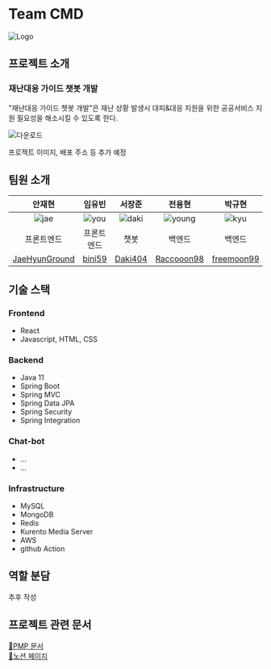 # Team CMD
![Logo](https://github.com/kit-cmd/.github/assets/102667851/634c8dd0-9af6-431c-9cdc-8dc9a837fdf3)

## 프로젝트 소개

### 재난대응 가이드 챗봇 개발
"재난대응 가이드 챗봇 개발"은 재난 상황 발생시 대피&대응 지원을 위한 공공서비스 지원 필요성을 해소시킬 수 있도록 한다.

![다운로드](https://github.com/kit-cmd/.github/assets/102667851/8d6fab81-15c2-4f09-9d3d-2917d3856e8b)

프로젝트 이미지, 배포 주소 등 추가 예정

## 팀원 소개
| 안재현 | 임유빈 | 서장준 | 전용현 | 박규현 |
|:-----:|:------:|:-----:|:------:|:------:|
| ![jae] | ![you] | ![daki] | ![young] | ![kyu]|
| 프론트엔드 | 프론트엔드 | 챗봇 | 백엔드 | 백엔드 |
| [JaeHyunGround](https://github.com/JaeHyunGround) | [bini59](https://github.com/bini59) | [Daki404](https://github.com/Daki404) | [Raccooon98](https://github.com/Raccooon98) | [freemoon99](https://github.com/freemoon99) |

## 기술 스택
### Frontend
- React
- Javascript, HTML, CSS

### Backend
- Java 11
- Spring Boot
- Spring MVC
- Spring Data JPA
- Spring Security
- Spring Integration

### Chat-bot
- ...
- ...

### Infrastructure
- MySQL
- MongoDB
- Redis
- Kurento Media Server
- AWS
- github Action

## 역할 분담
추후 작성

## 프로젝트 관련 문서

[📌PMP 문서](https://github.com/kit-cmd/.github/files/11522099/CMD.pptx) <br/>
[📒노션 페이지](https://www.notion.so/ICT-d4c12cd695e646348ff91f7086f911c4)


<!-- Icon Refernces -->
[daki]: https://github.com/kit-cmd/.github/assets/102667851/99626d45-e9bd-4d0a-8a93-13416e4238e5
[you]: https://github.com/kit-cmd/.github/assets/102667851/71ae4ae1-6e8a-4d66-a7a0-2ca7f46a7e57
[kyu]: https://user-images.githubusercontent.com/102667851/230325642-ba742aed-6f63-469c-bfb6-b5aefcf2d967.png
[jae]: https://user-images.githubusercontent.com/102667851/230325654-95254f59-a8a3-4bf1-8cfc-7125465ac5e4.jpg
[young]: https://user-images.githubusercontent.com/102667851/230325661-48c39145-28f7-40d5-ac5e-79838bcb3d8b.png
